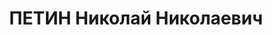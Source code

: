 ---
title: ПЕТИН Николай Николаевич
description: "Род. в 1876, Вологда, русский, обр.: высшее, кандидат в члены ВКП(б)\
  \ с 1931 г. Проживал: Москва, Большой Ржевский пер., д. 11, кв. 9. Начальник военно-инженерного\
  \ управления РККА, комкор, бывший полковник царской армии \n  Арестован 05.06.1937.\
  \ Обв. в участии в военно-фашистском заговоре. Приговор: ВК ВС СССР, 07.10.1937\
  \ – ВМН. Расстрелян 07.10.1937, г.Москва. \n  Реабилитирован ВК ВС СССР 29.09.1956"
---